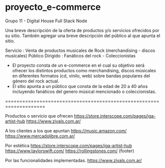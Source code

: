 # proyecto_e-commerce
Grupo 11 - Digital House Full Stack Node

Una breve descripción de la oferta de productos y/o servicios ofrecidos por su
sitio. También agregar una breve descripción del público al que apunta el sitio.

Servicio : Venta de productos musicales de Rock (merchandising - discos musicales)
Público Dirigido : Fanáticos del rock - Coleccionistas
- El proyecto consta de un e-commerce en el cual su objetivo será ofrecer los distintos productos como merchandising, discos músicales en diferentes formatos (cd, vinilo, web) sobre bandas populares del género del rock actual.
- El sitio apunta a un público que consta de la edad de 20 a 40 años incluyendo fanáticos del genero músical mencionado o coleccionistas.


====================================================================

Productos o servicio que ofrecen
https://store.interscope.com/pages/iga-artist-hub
https://www.zivals.com.ar/

A los clientes a los que apuntan
https://music.amazon.com/
https://www.mercadolibre.com.ar/

Por estética
https://store.interscope.com/pages/iga-artist-hub
https://www.taylorswift.com/
https://rollingstones.com/ (footer)

Por las funcionalidades implementadas.
https://www.zivals.com.ar/